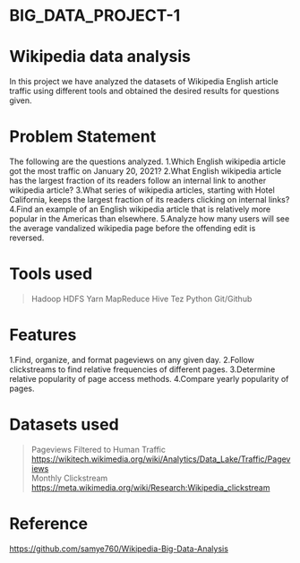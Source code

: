 # BIG_DATA_PROJECT-1


# Wikipedia data analysis
In this project we have analyzed the datasets of Wikipedia English article traffic using different tools and obtained the desired results for questions given.

# Problem Statement
The following are the questions analyzed.
1.Which English wikipedia article got the most traffic on January 20, 2021?
2.What English wikipedia article has the largest fraction of its readers follow an internal link to another wikipedia article?
3.What series of wikipedia articles, starting with Hotel California, keeps the largest fraction of its readers clicking on internal links? 
4.Find an example of an English wikipedia article that is relatively more popular in the Americas than elsewhere.
5.Analyze how many users will see the average vandalized wikipedia page before the offending edit is reversed.

# Tools used
>Hadoop
>HDFS
>Yarn
>MapReduce
>Hive
>Tez
>Python
>Git/Github

# Features
1.Find, organize, and format pageviews on any given day.
2.Follow clickstreams to find relative frequencies of different pages.
3.Determine relative popularity of page access methods.
4.Compare yearly popularity of pages.

# Datasets used
>Pageviews Filtered to Human Traffic
https://wikitech.wikimedia.org/wiki/Analytics/Data_Lake/Traffic/Pageviews  
>Monthly Clickstream
https://meta.wikimedia.org/wiki/Research:Wikipedia_clickstream

# Reference
https://github.com/samye760/Wikipedia-Big-Data-Analysis

